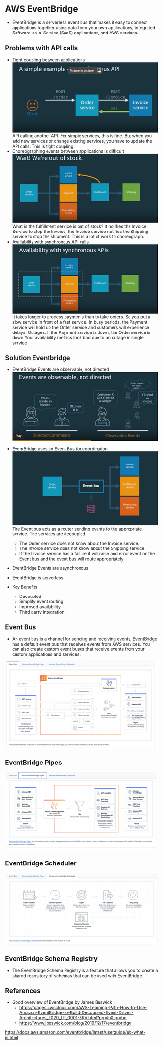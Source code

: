 # AWS EventBridge



- EventBridge is a serverless event bus that makes it easy to connect applications together using data from your own applications, integrated Software-as-a-Service (SaaS) applications, and AWS services.

##  Problems with API calls
- Tight coupling between applications![Alt text](images/tight-coupling.png)
    API calling another API.  For simple services, this is fine.  But when you add new services or change existing services, you have to update the API calls.  This is tight coupling.
- Choreographing events between applications is difficult
    ![Alt text](images/choreograph-events.png)
    What is the fulfillment service is out of stock? It notifies the Invoice Service to stop the Invoice, the Invoice service notifies the Shipping service to stop the shipment.  This is a lot of work to choreograph.
- Availability with synchronous API calls
    ![Alt text](images/synchronous-api-calls.png)
      It takes longer to process payments than to take orders. So you put a slow service in front of a fast service.  In busy periods, the Payment service will hold up the Order service and customers will experience delays.  Outages: If the Payment service is down, the Order service is down
      Your availability metrics look bad due to an outage in single service

## Solution Eventbridge

- EventBridge Events are observable, not directed
    ![Alt text](images/observable-events.png)

- EventBridge uses an Event Bus for coordination
![Alt text](images/eventbus-events.png)
 The Event bus acts as a router sending events to the appropriate service.  The services are decoupled.  
    - The Order service does not know about the Invoice service.  
    - The Invoice service does not know about the Shipping service.  
    - If the Invoice service has a failure it will raise and error event on the Event bus and the event bus will route appropriately

- EventBridge Events are asynchronous

- EventBridge is serverless


- Key Benefits
    - Decoupled
    - Simplify event routing
    - Improved availability
    - Third party integration

## Event Bus

- An event bus is a channel for sending and receiving events. EventBridge has a default event bus that receives events from AWS services. You can also create custom event buses that receive events from your custom applications and services.

![Alt text](images/eventbridge-bus.png)


## EventBridge Pipes

![Alt text](images/eventbridge-pipes.png)

## EventBridge Scheduler

![Alt text](images/eventbridge-scheduler.png)

## EventBridge Schema Registry

- The EventBridge Schema Registry is a feature that allows you to create a shared repository of schemas that can be used with EventBridge.


## References

- Good overview of EventBridge by James Beswick
    - https://pages.awscloud.com/AWS-Learning-Path-How-to-Use-Amazon-EventBridge-to-Build-Decoupled-Event-Driven-Architectures_2020_LP_0001-SRV.html?pg=ln&cp=bn
    - https://www.jbeswick.com/blog/2019/12/17/eventbridge


https://docs.aws.amazon.com/eventbridge/latest/userguide/eb-what-is.html

